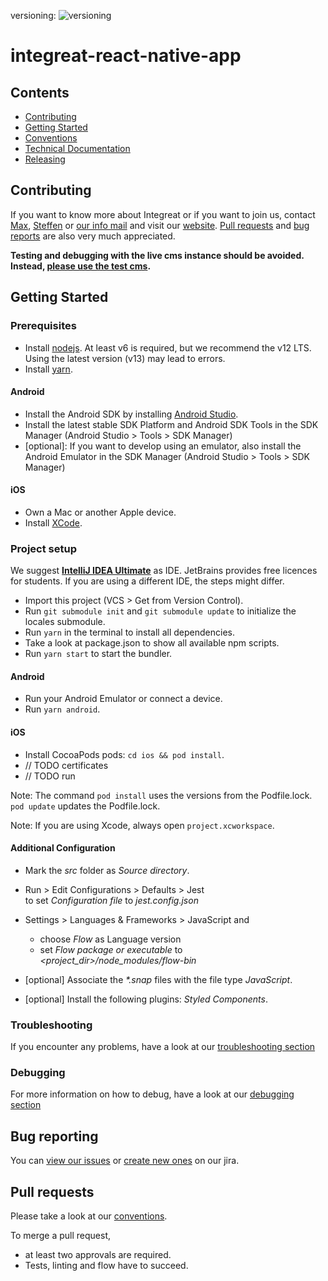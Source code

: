 versioning: ![versioning](https://img.shields.io/badge/calver-YYYY.M.PATCH-22bfda.svg)
# integreat-react-native-app
## Contents
* [Contributing](#contributing)
* [Getting Started](#getting-started)
* [Conventions](docs/03-conventions.md)
* [Technical Documentation](docs/04-technical-documentation.md)
* [Releasing](docs/06-releasing.md)

## Contributing
If you want to know more about Integreat or if you want to join us, contact [Max](mailto:ammann@integreat-app.de), 
[Steffen](mailto:kleinle@integreat-app.de) or [our info mail](mailto:info@integreat-app.de) and visit our [website](https://integreat-app.de).
[Pull requests](#pull-requests) and [bug reports](#bug-reporting) are also very much appreciated.

**Testing and debugging with the live cms instance should be avoided. Instead, [please use the test cms](docs/04-technical-documentation.md/#test-cms).**

## Getting Started
### Prerequisites
* Install [nodejs](https://nodejs.org/). At least v6 is required, but we recommend the v12 LTS.
Using the latest version (v13) may lead to errors.
* Install [yarn](https://yarnpkg.com/).

#### Android
* Install the Android SDK by installing [Android Studio](https://developer.android.com/studio/).
* Install the latest stable SDK Platform and Android SDK Tools in the SDK Manager (Android Studio > Tools > SDK Manager)
* [optional]: If you want to develop using an emulator, also install the Android Emulator in the SDK Manager
(Android Studio > Tools > SDK Manager)

#### iOS
* Own a Mac or another Apple device.
* Install [XCode](https://developer.apple.com/xcode/).

### Project setup
We suggest **[IntelliJ IDEA Ultimate](https://www.jetbrains.com/idea/)** as IDE. JetBrains provides free licences for students.
If you are using a different IDE, the steps might differ.

* Import this project (VCS > Get from Version Control).
* Run `git submodule init` and `git submodule update` to initialize the locales submodule.
* Run `yarn` in the terminal to install all dependencies.
* Take a look at package.json to show all available npm scripts.
* Run `yarn start` to start the bundler.

#### Android
* Run your Android Emulator or connect a device.
* Run `yarn android`.

#### iOS
* Install CocoaPods pods: `cd ios && pod install`.
* // TODO certificates
* // TODO run

Note: The command `pod install` uses the versions from the Podfile.lock. `pod update` updates the Podfile.lock.

Note: If you are using Xcode, always open `project.xcworkspace`.

#### Additional Configuration
* Mark the *src* folder as *Source directory*.
* Run > Edit Configurations > Defaults > Jest  
   to set *Configuration file* to *jest.config.json*
   
* Settings > Languages & Frameworks > JavaScript and
    * choose *Flow* as Language version
    * set *Flow package or executable* to *<project_dir>/node_modules/flow-bin*
   
* [optional] Associate the *\*.snap* files with the file type *JavaScript*.
* [optional] Install the following plugins: *Styled Components*.

### Troubleshooting
If you encounter any problems, have a look at our [troubleshooting section](docs/02-troubleshooting.md)

### Debugging
For more information on how to debug, have a look at our [debugging section](docs/01-debugging.md)

## Bug reporting
You can [view our issues](https://issues.integreat-app.de/projects/WEBAPP) or
 [create new ones](https://issues.integreat-app.de/secure/CreateIssue!default.jspa) on our jira.

## Pull requests
Please take a look at our [conventions](docs/03-conventions.md).

To merge a pull request, 
* at least two approvals are required.
* Tests, linting and flow have to succeed.
